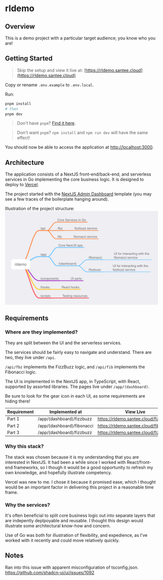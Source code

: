 # rldemo

## Overview

This is a demo project with a particular target audience; you know who you are!

## Getting Started

> Skip the setup and view it live at: [https://rldemo.santee.cloud](https://rldemo.santee.cloud)

Copy or rename `.env.example` to `.env.local`.

Run:

``` bash
pnpm install
# then
pnpm dev
```

> Don't have `pnpm`? [Find it here](https://pnpm.io/installation).

> Don't want `pnpm`? `npm install` and `npm run dev` will have the same effect!

You should now be able to access the application at <http://localhost:3000>.

## Architecture

The application consists of a NextJS front-end/back-end, and serverless services in Go implementing the core business logic. It is designed to deploy to [Vercel](https://vercel.com/home).

The project started with the [NextJS Admin Dashboard](https://vercel.com/templates/next.js/admin-dashboard) template (you may see a few traces of the boilerplate hanging around).

Illustration of the project structure:
![Project Structure](./docs/project-structure.png "Project Stucture")

## Requirements

### Where are they implemented?

They are split between the UI and the serverless services.

The services should be fairly easy to navigate and understand. There are two, they live under `/api`. 

`/api/fbz` implements the FizzBuzz logic, and `/api/fib` implements the Fibonacci logic.

The UI is implemented in the NextJS app, in TypeScript, with React, supported by assorted libraries. The pages live under `/app/(dashboard)`.

Be sure to look for the gear icon in each UI, as some requirements are hiding there!

| Requirement | Implemented at             | View Live                               |
|-------------|----------------------------|-----------------------------------------|
| Part 1      | /app/(dashboard)/fizzbuzz  | <https://rldemo.santee.cloud/fizzbuzz>  |
| Part 2      | /app/(dashboard)/fibonacci | <https://rldemo.santee.cloud/fibonacci> |
| Part 3      | /app/(dashboard)/fizzbuzz  | <https://rldemo.santee.cloud/fizzbuzz>  |

### Why this stack?

The stack was chosen because it is my understanding that you are interested in NextJS. It had been a while since I worked with React/front-end frameworks, so I though it would be a good opportunity to refresh my own knowledge, and hopefully illustrate competency.

Vercel was new to me. I chose it because it promised ease, which I thought would be an important factor in delivering this project in a reasonable time frame.

### Why the services?

It's often beneficial to split core business logic out into separate layers that are indepently deplpoyable and reusable. I thought this design would illustrate some architectural know-how and concern.

Use of Go was both for illustration of flexibility, and expedience, as I've worked with it recently and could move relatively quickly.

## Notes

Ran into this issue with apparent misconfiguration of tsconfig.json.
<https://github.com/shadcn-ui/ui/issues/1092>
